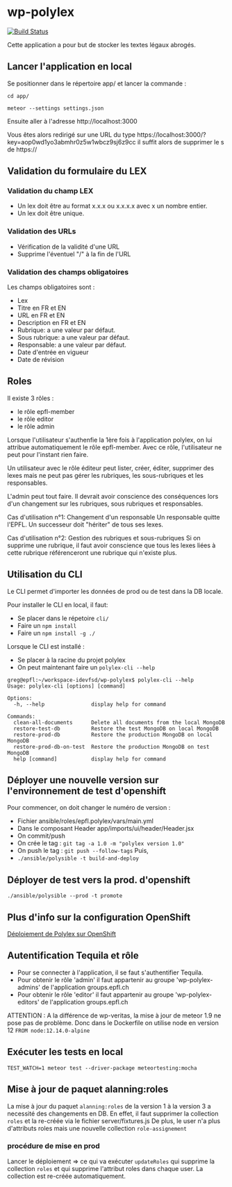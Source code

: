 # wp-polylex

[![Build Status](https://travis-ci.org/epfl-si/wp-polylex.svg?branch=master)](https://travis-ci.org/epfl-si/wp-polylex)

Cette application a pour but de stocker les textes légaux abrogés.

## Lancer l'application en local 

Se positionner dans le répertoire app/ et lancer la commande :

`cd app/`

`meteor --settings settings.json`

Ensuite aller à l'adresse http://localhost:3000

Vous êtes alors redirigé sur une URL du type https://localhost:3000/?key=aop0wd1yo3abmhr0z5w1wbcz9sj6z9cc il suffit alors de supprimer le s de https://

## Validation du formulaire du LEX

### Validation du champ LEX

* Un lex doit être au format x.x.x ou x.x.x.x avec x un nombre entier.
* Un lex doit être unique.

### Validation des URLs

* Vérification de la validité d'une URL
* Supprime l'éventuel "/" à la fin de l'URL

### Validation des champs obligatoires

Les champs obligatoires sont :
* Lex
* Titre en FR et EN 
* URL en FR et EN
* Description en FR et EN
* Rubrique: a une valeur par défaut.
* Sous rubrique: a une valeur par défaut.
* Responsable: a une valeur par défaut.
* Date d'entrée en vigueur
* Date de révision

## Roles 

Il existe 3 rôles :
- le rôle epfl-member 
- le rôle editor
- le rôle admin

Lorsque l'utilisateur s'authenfie la 1ère fois à l'application polylex, on lui attribue automatiquement le rôle epfl-member.
Avec ce rôle, l'utilisateur ne peut pour l'instant rien faire.

Un utilisateur avec le rôle éditeur peut lister, créer, éditer, supprimer des lexes mais ne peut pas gérer les rubriques, les sous-rubriques et les responsables.

L'admin peut tout faire. Il devrait avoir conscience des conséquences lors d'un changement sur les rubriques, sous rubriques et responsables.

Cas d'utilisation n°1: Changement d'un responsable 
Un responsable quitte l'EPFL. Un successeur doit "hériter" de tous ses lexes.

Cas d'utilisation n°2: Gestion des rubriques et sous-rubriques
Si on supprime une rubrique, il faut avoir conscience que tous les lexes liées à cette rubrique référenceront une rubrique qui n'existe plus.

## Utilisation du CLI

Le CLI permet d'importer les données de prod ou de test dans la DB locale.

Pour installer le CLI en local, il faut:
- Se placer dans le répetoire `cli/`
- Faire un `npm install`
- Faire un `npm install -g ./`

Lorsque le CLI est installé :
- Se placer à la racine du projet polylex
- On peut maintenant faire un `polylex-cli --help`

```
greg@epfl:~/workspace-idevfsd/wp-polylex$ polylex-cli --help 
Usage: polylex-cli [options] [command]

Options:
  -h, --help               display help for command

Commands:
  clean-all-documents      Delete all documents from the local MongoDB
  restore-test-db          Restore the test MongoDB on local MongoDB
  restore-prod-db          Restore the production MongoDB on local MongoDB
  restore-prod-db-on-test  Restore the production MongoDB on test MongoDB
  help [command]           display help for command
```

## Déployer une nouvelle version sur l'environnement de test d'openshift
Pour commencer, on doit changer le numéro de version :
- Fichier ansible/roles/epfl.polylex/vars/main.yml
- Dans le composant Header app/imports/ui/header/Header.jsx
- On commit/push
- On crée le tag : `git tag -a 1.0 -m "polylex version 1.0"`
- On push le tag : `git push --follow-tags`
Puis,
- `./ansible/polysible -t build-and-deploy`

## Déployer de test vers la prod. d'openshift

`./ansible/polysible --prod -t promote`

## Plus d'info sur la configuration OpenShift

<a href="https://docs.google.com/document/d/165DWXhxMyjb4EY8wQMwvGlTYUddYvgMnaAP2OR7-Foo" target="_blank">Déploiement de Polylex sur OpenShift</a>

## Autentification Tequila et rôle

- Pour se connecter à l'application, il se faut s'authentifier Tequila.
- Pour obtenir le rôle 'admin' il faut appartenir au groupe 'wp-polylex-admins' de l'application groups.epfl.ch
- Pour obtenir le rôle 'editor' il faut appartenir au groupe 'wp-polylex-editors' de l'application groups.epfl.ch

ATTENTION :
A la différence de wp-veritas, la mise à jour de meteor 1.9 ne pose pas de problème. Donc dans le Dockerfile on utilise node en version 12
`FROM node:12.14.0-alpine`

## Exécuter les tests en local

`TEST_WATCH=1 meteor test --driver-package meteortesting:mocha`

## Mise à jour de paquet alanning:roles

La mise à jour du paquet `alanning:roles` de la version 1 à la version 3 a necessité des changements en DB.
En effet, il faut supprimer la collection `roles` et la re-créée via le fichier server/fixtures.js
De plus, le user n'a plus d'attributs roles mais une nouvelle collection `role-assignement`

### procédure de mise en prod

Lancer le déploiement => ce qui va exécuter `updateRoles` qui supprime la collection `roles` et qui supprime l'attribut roles dans chaque user. La collection est re-créée automatiquement.


